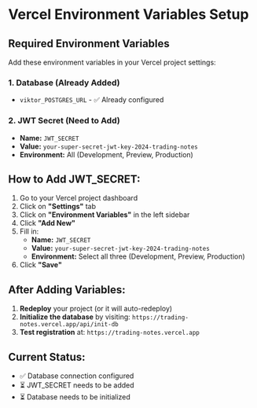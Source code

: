 # Vercel Environment Variables Setup

## Required Environment Variables

Add these environment variables in your Vercel project settings:

### 1. Database (Already Added)
- `viktor_POSTGRES_URL` - ✅ Already configured

### 2. JWT Secret (Need to Add)
- **Name:** `JWT_SECRET`
- **Value:** `your-super-secret-jwt-key-2024-trading-notes`
- **Environment:** All (Development, Preview, Production)

## How to Add JWT_SECRET:

1. Go to your Vercel project dashboard
2. Click on **"Settings"** tab
3. Click on **"Environment Variables"** in the left sidebar
4. Click **"Add New"**
5. Fill in:
   - **Name:** `JWT_SECRET`
   - **Value:** `your-super-secret-jwt-key-2024-trading-notes`
   - **Environment:** Select all three (Development, Preview, Production)
6. Click **"Save"**

## After Adding Variables:

1. **Redeploy** your project (or it will auto-redeploy)
2. **Initialize the database** by visiting: `https://trading-notes.vercel.app/api/init-db`
3. **Test registration** at: `https://trading-notes.vercel.app`

## Current Status:
- ✅ Database connection configured
- ⏳ JWT_SECRET needs to be added
- ⏳ Database needs to be initialized
